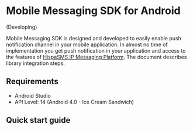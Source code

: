 # Mobile Messaging SDK for Android

(Developing)

Mobile Messaging SDK is designed and developed to easily enable push notification channel in your mobile application. In almost no time of implementation you get push notification in your application and access to the features of [HispaSMS IP Messaging Platform](https://portal.hispasms.com/push/). 
The document describes library integration steps.

## Requirements

- Android Studio
- API Level: 14 (Android 4.0 - Ice Cream Sandwich)

## Quick start guide
